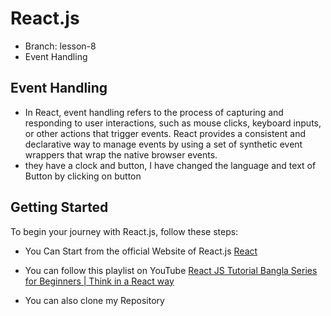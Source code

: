 # React.js

- Branch: lesson-8
- Event Handling

## Event Handling

- In React, event handling refers to the process of capturing and responding to user interactions, such as mouse clicks, keyboard inputs, or other actions that trigger events. React provides a consistent and declarative way to manage events by using a set of synthetic event wrappers that wrap the native browser events.
- they have a clock and button, I have changed the language and text of Button by clicking on button

## Getting Started

To begin your journey with React.js, follow these steps:

- You Can Start from the official Website of React.js [React](https://react.dev/)
- You can follow this playlist on YouTube [React JS Tutorial Bangla Series for Beginners | Think in a React way](https://youtube.com/playlist?list=PLHiZ4m8vCp9M6HVQv7a36cp8LKzyHIePr&si=eatcT7ohvlk8BflW)

- You can also clone my Repository
